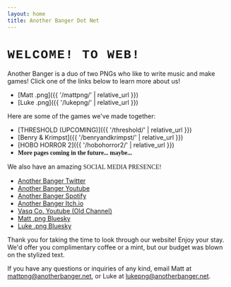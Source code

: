 ```yaml
---
layout: home
title: Another Banger Dot Net
---
```


# <span class="wave" style="font-family: 'Courier New', 'Lucida Console', monospace; font-weight: bold; text-transform: uppercase; letter-spacing: 2px;">Welcome! To Web!</span>

Another Banger is a duo of two PNGs who like to write music and make games! Click one of the links below to learn more about us!

* [Matt .png]({{ '/mattpng/' | relative_url }})
* [Luke .png]({{ '/lukepng/' | relative_url }})

Here are some of the games we've made together:

* [THRESHOLD (UPCOMING)]({{ '/threshold/' | relative_url }})
* [Benry & Krimpst]({{ '/benryandkrimpst/' | relative_url }})
* [HOBO HORROR 2]({{ '/hobohorror2/' | relative_url }})
* <span style="font-family: 'Dancing Script', cursive; font-weight:700;">More pages coming in the future... maybe...</span>

We also have an amazing <span style="font-family: 'Anton', 'Impact', serif;" class="wave">SOCIAL MEDIA PRESENCE!</span>

* [Another Banger Twitter](https://x.com/_anotherbanger_)
* [Another Banger Youtube](https://www.youtube.com/@Another_Banger)
* [Another Banger Spotify](https://open.spotify.com/artist/0Cjt6ZaCFssn5Wl40zWjll)
* [Another Banger Itch.io](https://another-banger.itch.io/)
* [Vasq Co. Youtube (Old Channel)](https://www.youtube.com/@vasqco.351)
* [Matt .png Bluesky](https://bsky.app/profile/vasqco.com)
* [Luke .png Bluesky](https://bsky.app/profile/lukepng.bsky.social)

Thank you for taking the time to look through our website! Enjoy your stay. We'd offer you complimentary coffee or a mint, but our budget was blown on the stylized text.

If you have any questions or inquiries of any kind, email Matt at mattpng@anotherbanger.net, or Luke at lukepng@anotherbanger.net.